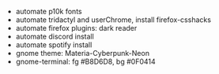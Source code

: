 - automate p10k fonts
- automate tridactyl and userChrome, install firefox-csshacks
- automate firefox plugins: dark reader
- automate discord install
- automate spotify install
- gnome theme: Materia-Cyberpunk-Neon
- gnome-terminal: fg #B8D6D8, bg #0F0414
